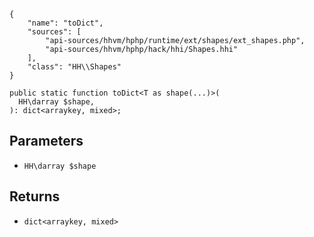 ``` yamlmeta
{
    "name": "toDict",
    "sources": [
        "api-sources/hhvm/hphp/runtime/ext/shapes/ext_shapes.php",
        "api-sources/hhvm/hphp/hack/hhi/Shapes.hhi"
    ],
    "class": "HH\\Shapes"
}
```




``` Hack
public static function toDict<T as shape(...)>(
  HH\darray $shape,
): dict<arraykey, mixed>;
```




## Parameters




+ ` HH\darray $shape `




## Returns




* ` dict<arraykey, mixed> `
<!-- HHAPIDOC -->
